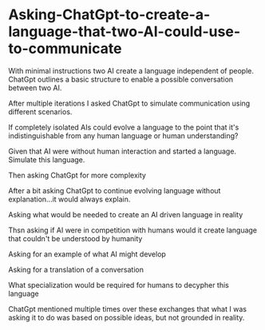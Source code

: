 # Asking-ChatGpt-to-create-a-language-that-two-AI-could-use-to-communicate
With minimal instructions two AI create a language independent of people.
ChatGpt outlines a basic structure to enable a possible conversation between two AI.

After multiple iterations I asked ChatGpt to simulate communication using different scenarios.

If completely isolated AIs could evolve a language to the point 
that it's indistinguishable from any human language or human understanding?

Given that AI were without human interaction and started a language. Simulate this language.

Then asking ChatGpt for more complexity

After a bit asking ChatGpt to continue evolving language without explanation...it would always explain.

Asking what would be needed to create an AI driven language in reality

Thsn asking if AI were in competition with humans would it create language that couldn't be understood by humanity

Asking for an example of what AI might develop

Asking for a translation of a conversation

What specialization would be required for humans to decypher this language

ChatGpt mentioned multiple times over these exchanges that what I was asking it to do was based on possible ideas, but not grounded in reality.
